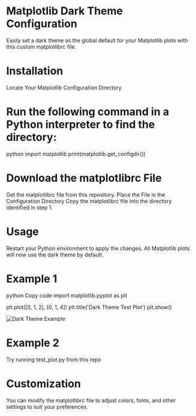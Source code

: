 # Matplotlib Dark Theme Configuration
Easily set a dark theme as the global default for your Matplotlib plots with this custom matplotlibrc file.

# Installation
Locate Your Matplotlib Configuration Directory

# Run the following command in a Python interpreter to find the directory:

python
import matplotlib
print(matplotlib.get_configdir())

# Download the matplotlibrc File

Get the matplotlibrc file from this repository.
Place the File in the Configuration Directory
Copy the matplotlibrc file into the directory identified in step 1.

# Usage
Restart your Python environment to apply the changes. All Matplotlib plots will now use the dark theme by default.

# Example 1
python
Copy code
import matplotlib.pyplot as plt

plt.plot([0, 1, 2], [0, 1, 4])
plt.title('Dark Theme Test Plot')
plt.show()

![Dark Theme Example](test_image.png)


# Example 2

Try running test_plot.py from this repo

# Customization
You can modify the matplotlibrc file to adjust colors, fonts, and other settings to suit your preferences.
